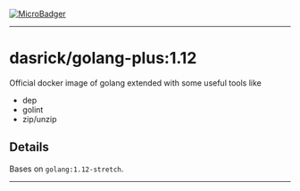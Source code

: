 [![MicroBadger][microbadger-image]][microbadger-url]

***

# dasrick/golang-plus:1.12

Official docker image of golang extended with some useful tools like

* dep
* golint
* zip/unzip

## Details

Bases on `golang:1.12-stretch`.

***

[microbadger-image]: https://images.microbadger.com/badges/image/dasrick/golang-plus:1.12.svg
[microbadger-url]: https://microbadger.com/images/dasrick/golang-plus:1.12
